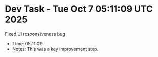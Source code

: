 # Dev Task - Tue Oct  7 05:11:09 UTC 2025
Fixed UI responsiveness bug
- Time: 05:11:09
- Notes: This was a key improvement step.
